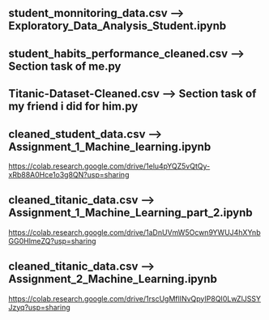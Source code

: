 ## student_monnitoring_data.csv --> Exploratory_Data_Analysis_Student.ipynb
## student_habits_performance_cleaned.csv --> Section task of me.py
## Titanic-Dataset-Cleaned.csv --> Section task of my friend i did for him.py

## cleaned_student_data.csv --> Assignment_1_Machine_learning.ipynb
https://colab.research.google.com/drive/1elu4pYQZ5vQtQy-xRb88A0Hce1o3g8QN?usp=sharing

## cleaned_titanic_data.csv --> Assignment_1_Machine_Learning_part_2.ipynb
https://colab.research.google.com/drive/1aDnUVmW5Ocwn9YWUJ4hXYnbGG0HlmeZQ?usp=sharing

## cleaned_titanic_data.csv --> Assignment_2_Machine_Learning.ipynb
https://colab.research.google.com/drive/1rscUgMflINvQpyIP8QI0LwZlJSSYJzyq?usp=sharing
